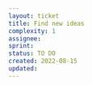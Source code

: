 ```yaml
---
layout: ticket
title: Find new ideas
complexity: 1
assignee:
sprint:
status: TO DO
created: 2022-08-15
updated:
---
```

